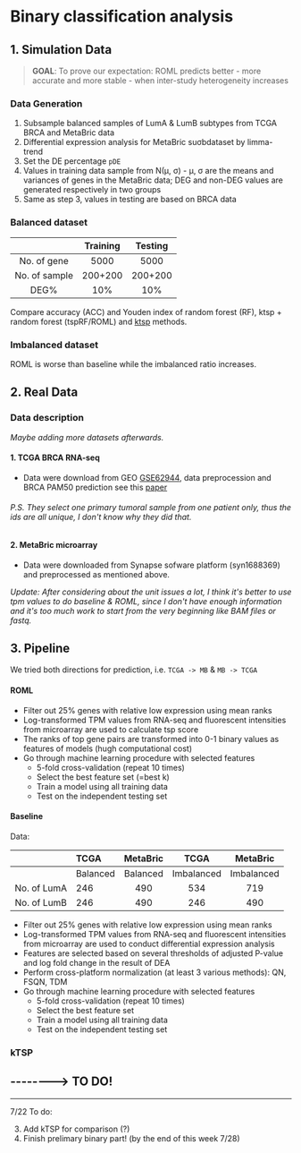 # Binary classification analysis

## 1. Simulation Data

> __GOAL__: To prove our expectation: ROML predicts better - more accurate and more stable - when inter-study heterogeneity  increases

### Data Generation

1. Subsample balanced samples of LumA & LumB subtypes from TCGA BRCA and MetaBric data
2. Differential expression analysis for MetaBric suσbdataset by limma-trend
3. Set the DE percentage `pDE`
3. Values in training data sample from N(μ, σ) - μ, σ are the means and variances of genes in the MetaBric data; DEG and non-DEG values are generated respectively in two groups
4. Same as step 3, values in testing are based on BRCA data


### Balanced dataset

|             |Training|Testing|
|:-----------:|:------:|:-----:|
|No. of gene  |5000    |5000   |
|No. of sample|200+200 |200+200|
|DEG%         |10% |10%|



Compare accuracy (ACC) and Youden index of random forest (RF), ktsp + random forest (tspRF/ROML) and [ktsp](https://academic.oup.com/bioinformatics/article/31/2/273/2365798) methods.


### Imbalanced dataset

ROML is worse than baseline while the imbalanced ratio increases.



## 2. Real Data

### Data description 

_Maybe adding more datasets afterwards._

#### 1. TCGA BRCA RNA-seq

- Data were download from GEO [GSE62944](https://www.ncbi.nlm.nih.gov/geo/query/acc.cgi?acc=GSE62944), data preprocession and BRCA PAM50 prediction see this [paper](https://www.nature.com/articles/s41598-018-25357-0)

###### P.S. They select one primary tumoral sample from one patient only, thus the ids are all unique, I don't know why they did that.

#### 2. MetaBric microarray

- Data were downloaded from Synapse sofware platform (syn1688369) and preprocessed as mentioned above.

_Update: After considering about the unit issues a lot, I think it's better to use tpm values to do baseline & ROML, since I don't have enough information and it's too much work to start from the very beginning like BAM files or fastq._


## 3. Pipeline

We tried both directions for prediction, i.e. `TCGA -> MB` & `MB -> TCGA`

#### ROML

- Filter out 25% genes with relative low expression using mean ranks
- Log-transformed TPM values from RNA-seq and fluorescent intensities from microarray are used to calculate tsp score
- The ranks of top gene pairs are transformed into 0-1 binary values as features of models (hugh computational cost)
- Go through machine learning procedure with selected features
    - 5-fold cross-validation (repeat 10 times)
    - Select the best feature set (=best k)
    - Train a model using all training data
    - Test on the independent testing set

#### Baseline

Data: 

|             |TCGA|MetaBric|TCGA|MetaBric|
|:-----------:|:---|:---:|:---:|:---:|
|             |Balanced |Balanced|Imbalanced|Imbalanced|
|No. of LumA  |246 | 490 | 534 | 719 |
|No. of LumB  |246 | 490 | 246 | 490 |



- Filter out 25% genes with relative low expression using mean ranks
- Log-transformed TPM values from RNA-seq and fluorescent intensities from microarray are used to conduct differential expression analysis
- Features are selected based on several thresholds of adjusted P-value and log fold change in the result of DEA
- Perform cross-platform normalization (at least 3 various methods): QN, FSQN, TDM
- Go through machine learning procedure with selected features
    - 5-fold cross-validation (repeat 10 times)
    - Select the best feature set
    - Train a model using all training data
    - Test on the independent testing set


### kTSP
--------> TO DO!
- 


---

7/22 To do:

3. Add kTSP for comparison (?)
4. Finish prelimary binary part! (by the end of this week 7/28)



  

